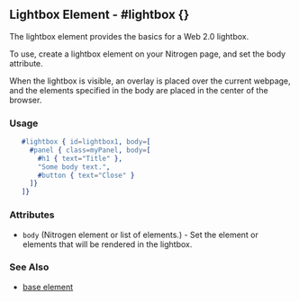 

## Lightbox Element - #lightbox {}

  The lightbox element provides the basics for a Web 2.0 lightbox. 

  To use, create a lightbox element on your Nitrogen page, and set
  the body attribute.

  When the lightbox is visible, an overlay is placed over the current webpage,
  and the elements specified in the body are placed in the center of the browser.

### Usage

```erlang
   #lightbox { id=lightbox1, body=[
     #panel { class=myPanel, body=[
       #h1 { text="Title" },
       "Some body text.",
       #button { text="Close" }
     ]}
   ]}

```

### Attributes

   * `body` (Nitrogen element or list of elements.) - Set the element or elements that will be rendered in the lightbox.

### See Also

 *  [base element](./element_base.md)

 
